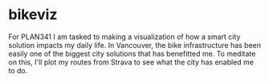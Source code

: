 # bikeviz
For PLAN341 I am tasked to making a visualization of how a smart city solution impacts my daily life. In Vancouver, the bike infrastructure has been easily one of the biggest city solutions that has benefitted me. To meditate on this, I'll plot my routes from Strava to see what the city has enabled me to do.

